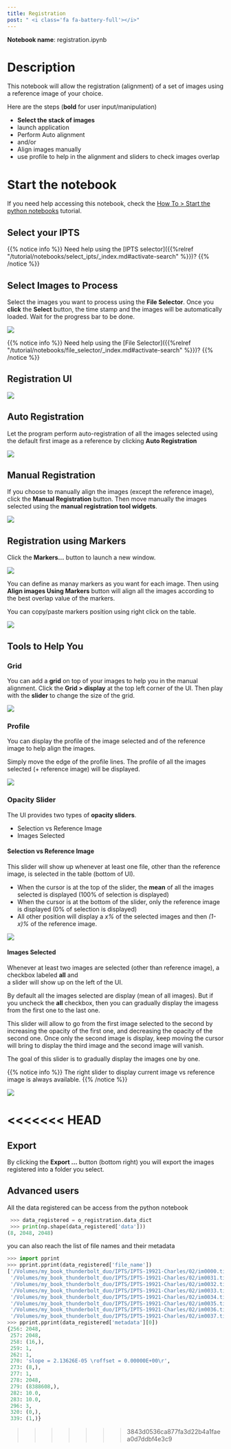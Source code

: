 ```yaml
---
title: Registration
post: " <i class='fa fa-battery-full'></i>"
---
```


**Notebook name**: registration.ipynb

# Description

This notebook will allow the registration (alignment) of a set of images using a reference image of
your choice.

Here are the steps (**bold** for user input/manipulation)

 * **Select the stack of images**
 * launch application
 * Perform Auto alignment
 * and/or
 * Align images manually
 * use profile to help in the alignment and sliders to check images overlap

# Start the notebook

If you need help accessing this notebook, check the [How To > Start the python
notebooks](/en/tutorial/how_to_start_notebooks) tutorial.

## Select your IPTS

{{% notice info %}}
Need help using the [IPTS selector]({{%relref "/tutorial/notebooks/select_ipts/_index.md#activate-search" %}})?
{{% /notice %}}

## Select Images to Process

Select the images you want to process using the **File Selector**. Once you **click** the **Select** button, the time
stamp and the images will be automatically loaded. Wait for the progress bar to be done.

<img src='/tutorial/notebooks/water_intake_profile_calculator/images/select_files.gif' />

{{% notice info %}}
Need help using the [File Selector]({{%relref "/tutorial/notebooks/file_selector/_index.md#activate-search" %}})?
{{% /notice %}}

## Registration UI

<img src='/tutorial/notebooks/registration/images/description_of_ui.png' />

## Auto Registration

Let the program perform auto-registration of all the images selected using the default first image as a 
reference by clicking **Auto Registration**

<img src='/tutorial/notebooks/registration/images/auto_registration.gif' />

## Manual Registration

If you choose to manually align the images (except the reference image), click the **Manual Registration**
button. Then move manually the images selected using the **manual registration tool widgets**. 

<img src='/tutorial/notebooks/registration/images/manual_registration.gif' />

## Registration using Markers

Click the **Markers...** button to launch a new window.

<img src='/tutorial/notebooks/registration/images/marker_registration.gif' />

You can define as manay markers as you want for each image. Then using **Align images Using Markers** button will
align all the images according to the best overlap value of the markers.

You can copy/paste markers position using right click on the table.

<img src='/tutorial/notebooks/registration/images/right_click_marker_registration.gif' />


## Tools to Help You

### Grid

You can add a **grid** on top of your images to help you in the manual alignment. Click the **Grid > display**
at the top left corner of the UI. Then play with the **slider** to change the size of the grid.

<img src='/tutorial/notebooks/registration/images/grid.gif' />

### Profile

You can display the profile of the image selected and of the reference image to help align the images. 

Simply move the edge of the profile lines. The profile of all the images selected (+ reference image) will be 
displayed.

<img src='/tutorial/notebooks/registration/images/profile.gif' />

### Opacity Slider

The UI provides two types of **opacity sliders**. 

 * Selection vs Reference Image
 * Images Selected
 
#### Selection vs Reference Image
 
 This slider will show up whenever at least one file, other than the reference image, is selected in the
 table (bottom of UI). 
  
  - When the cursor is at the top of the slider, the **mean** of all the images selected 
 is displayed (100% of selection is displayed) 
  - When the cursor is at the bottom of the slider, only the reference image is displayed (0% of selection
  is displayed)
  - All other position will display a *x%* of the selected images and then *(1-x)%* of the reference image.
  
<img src='/tutorial/notebooks/registration/images/reference_selection_slider.gif' />

#### Images Selected 

 Whenever at least two images are selected (other than reference image), a checkbox labeled **all** and \
 a slider will show up on the left of the UI. 
 
 By default all the images selected are display (mean of all images). But if you uncheck the **all** 
 checkbox, then you can gradually display the imagess from the first one to the last one. 
 
 This slider will allow to go from the first image selected to the second by increasing
 the opacity of the first one, and decreasing the opacity of the second one. Once only the second image
 is display, keep moving the cursor will bring to display the third image and the second image will vanish.
 
 The goal of this slider is to gradually display the images one by one. 
 
{{% notice info %}}
The right slider to display current image vs reference image is always available.
{{% /notice %}}
 
 <img src='/tutorial/notebooks/registration/images/images_selected_slider.gif' />
 
<<<<<<< HEAD
=======
## Export

By clicking the **Export ...** button (bottom right) you will export the images registered into a folder you select.

## Advanced users

All the data registered can be access from the python notebook

```python
 >>> data_registered = o_registration.data_dict
 >>> print(np.shape(data_registered['data']))
(8, 2048, 2048)
```

you can also reach the list of file names and their metadata

```python
>>> import pprint
>>> pprint.pprint(data_registered['file_name'])
['/Volumes/my_book_thunderbolt_duo/IPTS/IPTS-19921-Charles/02/im0000.tif',
 '/Volumes/my_book_thunderbolt_duo/IPTS/IPTS-19921-Charles/02/im0031.tif',
 '/Volumes/my_book_thunderbolt_duo/IPTS/IPTS-19921-Charles/02/im0032.tif',
 '/Volumes/my_book_thunderbolt_duo/IPTS/IPTS-19921-Charles/02/im0033.tif',
 '/Volumes/my_book_thunderbolt_duo/IPTS/IPTS-19921-Charles/02/im0034.tif',
 '/Volumes/my_book_thunderbolt_duo/IPTS/IPTS-19921-Charles/02/im0035.tif',
 '/Volumes/my_book_thunderbolt_duo/IPTS/IPTS-19921-Charles/02/im0036.tif',
 '/Volumes/my_book_thunderbolt_duo/IPTS/IPTS-19921-Charles/02/im0037.tif']
>>> pprint.pprint(data_registered['metadata'][0])
{256: 2048,
 257: 2048,
 258: (16,),
 259: 1,
 262: 1,
 270: 'slope = 2.13626E-05 \roffset = 0.00000E+00\r',
 273: (8,),
 277: 1,
 278: 2048,
 279: (8388608,),
 282: 10.0,
 283: 10.0,
 296: 3,
 320: (0,),
 339: (1,)}
```


>>>>>>> 3843d0536ca877fa3d22b4a1faea0d7ddbf4e3c9
